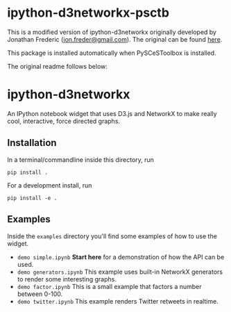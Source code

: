 # ipython-d3networkx-psctb

This is a modified version of ipython-d3networkx originally developed by Jonathan Frederic (jon.freder@gmail.com). The original can be found [here](https://github.com/jdfreder/ipython-d3networkx).

This package is installed automatically when PySCeSToolbox is installed.

The original readme follows below:

# ipython-d3networkx

An IPython notebook widget that uses D3.js and NetworkX to make really cool, interactive, force directed graphs.

## Installation

In a terminal/commandline inside this directory, run

```
pip install .
```

For a development install, run

```
pip install -e .
```

## Examples

Inside the `examples` directory you'll find some examples of how to use the widget.

- `demo simple.ipynb`
  **Start here** for a demonstration of how the API can be used.
- `demo generators.ipynb`
  This example uses built-in NetworkX generators to render some interesting graphs.
- `demo factor.ipynb`
  This is a small example that factors a number between 0-100.
- `demo twitter.ipynb`
  This example renders Twitter retweets in realtime.
